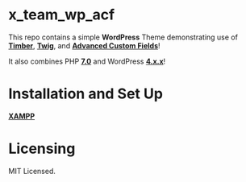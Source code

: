 # x_team_wp_acf

This repo contains a simple **WordPress** Theme demonstrating use of <a href="https://www.upstatement.com/timber/">**Timber**</a>, <a href="https://twig.symfony.com/">**Twig**</a>, and <a href="https://www.advancedcustomfields.com/">**Advanced Custom Fields**</a>!

It also combines PHP <a href="http://php.net/releases/7_0_0.php">**7.0**</a> and WordPress <a href="">**4.x.x**</a>!

# Installation and Set Up

<a href="http://www.apachefriends.org/xampp-en.html">**XAMPP**</a>

# Licensing

MIT Licensed.
